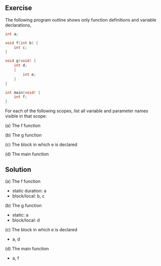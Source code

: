 ## Exercise
The following program outline shows only function definitions and variable declarations,

```c
int a;

void f(int b) {
    int c;
}

void g(void) {
    int d; 
    {
        int e; 
    }
}

int main(void) {
    int f;
}
```

For each of the following scopes, list all variable and parameter names visible in that scope:

(a) The f function

(b) The g function

(c) The block in which e is declared

(d) The main function

## Solution
(a) The f function
- static duration: a
- block/local: b, c

(b) The g function
- static: a
- block/local: d

(c) The block in which e is declared
- a, d

(d) The main function
- a, f
